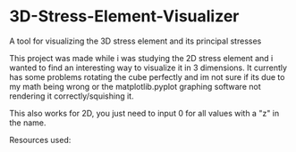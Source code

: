 # 3D-Stress-Element-Visualizer
A tool for visualizing the 3D stress element and its principal stresses

This project was made while i was studying the 2D stress element and i wanted to find an interesting way to visualize it in 3 dimensions.
It currently has some problems rotating the cube perfectly and im not sure if its due to my math being wrong or the matplotlib.pyplot graphing software
not rendering it correctly/squishing it.

This also works for 2D, you just need to input 0 for all values with a "z" in the name.

Resources used:
